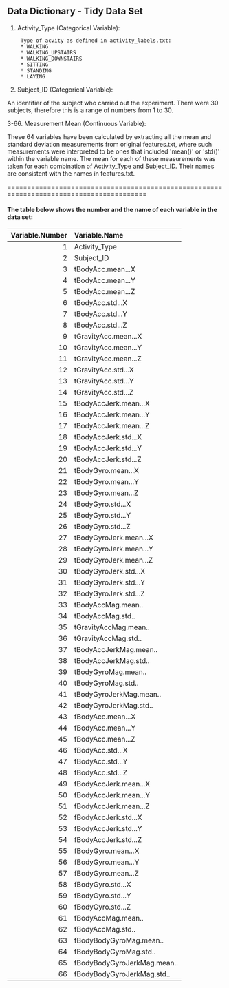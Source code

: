 ## Data Dictionary - Tidy Data Set

1. Activity_Type (Categorical Variable):

        Type of acvity as defined in activity_labels.txt:
		* WALKING
 		* WALKING_UPSTAIRS
 		* WALKING_DOWNSTAIRS
 		* SITTING
 		* STANDING
 		* LAYING
2. Subject_ID (Categorical Variable):

An identifier of the subject who carried out the experiment. There were 30 subjects, therefore this is a range of numbers from 1 to 30. 
        
3-66. Measurement Mean (Continuous Variable):

These 64 variables have been calculated by extracting all the mean and standard deviation measurements from original features.txt, where such measurements were interpreted to be ones that included 'mean()' or 'std()' within the variable name. The mean for each of these measurements was taken for each combination of Activity_Type and Subject_ID. Their names are consistent with the names in features.txt. 
	
=========================================================================================
#### The table below shows the number and the name of each variable in the data set:

| Variable.Number|Variable.Name               |
|---------------:|:---------------------------|
|               1|Activity_Type               |
|               2|Subject_ID                  |
|               3|tBodyAcc.mean...X           |
|               4|tBodyAcc.mean...Y           |
|               5|tBodyAcc.mean...Z           |
|               6|tBodyAcc.std...X            |
|               7|tBodyAcc.std...Y            |
|               8|tBodyAcc.std...Z            |
|               9|tGravityAcc.mean...X        |
|              10|tGravityAcc.mean...Y        |
|              11|tGravityAcc.mean...Z        |
|              12|tGravityAcc.std...X         |
|              13|tGravityAcc.std...Y         |
|              14|tGravityAcc.std...Z         |
|              15|tBodyAccJerk.mean...X       |
|              16|tBodyAccJerk.mean...Y       |
|              17|tBodyAccJerk.mean...Z       |
|              18|tBodyAccJerk.std...X        |
|              19|tBodyAccJerk.std...Y        |
|              20|tBodyAccJerk.std...Z        |
|              21|tBodyGyro.mean...X          |
|              22|tBodyGyro.mean...Y          |
|              23|tBodyGyro.mean...Z          |
|              24|tBodyGyro.std...X           |
|              25|tBodyGyro.std...Y           |
|              26|tBodyGyro.std...Z           |
|              27|tBodyGyroJerk.mean...X      |
|              28|tBodyGyroJerk.mean...Y      |
|              29|tBodyGyroJerk.mean...Z      |
|              30|tBodyGyroJerk.std...X       |
|              31|tBodyGyroJerk.std...Y       |
|              32|tBodyGyroJerk.std...Z       |
|              33|tBodyAccMag.mean..          |
|              34|tBodyAccMag.std..           |
|              35|tGravityAccMag.mean..       |
|              36|tGravityAccMag.std..        |
|              37|tBodyAccJerkMag.mean..      |
|              38|tBodyAccJerkMag.std..       |
|              39|tBodyGyroMag.mean..         |
|              40|tBodyGyroMag.std..          |
|              41|tBodyGyroJerkMag.mean..     |
|              42|tBodyGyroJerkMag.std..      |
|              43|fBodyAcc.mean...X           |
|              44|fBodyAcc.mean...Y           |
|              45|fBodyAcc.mean...Z           |
|              46|fBodyAcc.std...X            |
|              47|fBodyAcc.std...Y            |
|              48|fBodyAcc.std...Z            |
|              49|fBodyAccJerk.mean...X       |
|              50|fBodyAccJerk.mean...Y       |
|              51|fBodyAccJerk.mean...Z       |
|              52|fBodyAccJerk.std...X        |
|              53|fBodyAccJerk.std...Y        |
|              54|fBodyAccJerk.std...Z        |
|              55|fBodyGyro.mean...X          |
|              56|fBodyGyro.mean...Y          |
|              57|fBodyGyro.mean...Z          |
|              58|fBodyGyro.std...X           |
|              59|fBodyGyro.std...Y           |
|              60|fBodyGyro.std...Z           |
|              61|fBodyAccMag.mean..          |
|              62|fBodyAccMag.std..           |
|              63|fBodyBodyGyroMag.mean..     |
|              64|fBodyBodyGyroMag.std..      |
|              65|fBodyBodyGyroJerkMag.mean.. |
|              66|fBodyBodyGyroJerkMag.std..  |
